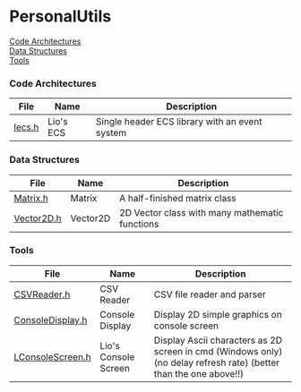 # PersonalUtils

[Code Architectures](https://github.com/LioQing/PersonalUtils/new/master?readme=1#code-architectures)<br/>
[Data Structures](https://github.com/LioQing/PersonalUtils/new/master?readme=1#data-structures)<br/>
[Tools](https://github.com/LioQing/PersonalUtils/new/master?readme=1#tools)<br/>

### Code Architectures

File | Name | Description
------------ | ------------- | -------------
[lecs.h](https://github.com/LioQing/PersonalUtils/blob/master/code%20architectures/lecs.h) | Lio's ECS | Single header ECS library with an event system

### Data Structures

File | Name | Description
------------ | ------------- | -------------
[Matrix.h](https://github.com/LioQing/PersonalUtils/blob/master/data%20structures/Matrix.h) | Matrix | A half-finished matrix class
[Vector2D.h](https://github.com/LioQing/PersonalUtils/blob/master/data%20structures/Vector2D.h) | Vector2D | 2D Vector class with many mathematic functions

### Tools

File | Name | Description
------------ | ------------- | -------------
[CSVReader.h](https://github.com/LioQing/PersonalUtils/blob/master/tools/CSVReader.h) | CSV Reader | CSV file reader and parser
[ConsoleDisplay.h](https://github.com/LioQing/PersonalUtils/blob/master/tools/ConsoleDisplay.h) | Console Display | Display 2D simple graphics on console screen
[LConsoleScreen.h](https://github.com/LioQing/PersonalUtils/blob/master/tools/LConsoleScreen.h) | Lio's Console Screen | Display Ascii characters as 2D screen in cmd (Windows only) (no delay refresh rate) (better than the one above!!)

